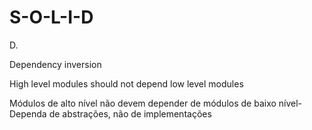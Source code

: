 # S-O-L-I-D

D.

Dependency inversion

High level modules should not depend low level modules

Módulos de alto nível não devem depender de módulos de baixo nível-Dependa de abstrações, não de implementações
